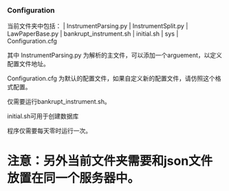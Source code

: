 ### Configuration

当前文件夹中包括：
| InstrumentParsing.py
| InstrumentSplit.py
| LawPaperBase.py
| bankrupt_instrument.sh
| initial.sh
| sys
  | Configuration.cfg

其中 InstrumentParsing.py 为解析的主文件，可以添加一个arguement，以定义配置文件地址。

Configuration.cfg 为默认的配置文件，如果自定义新的配置文件，请仿照这个格式配置。

仅需要运行bankrupt_instrument.sh。

initial.sh可用于创建数据库

程序仅需要每天零时运行一次。

# 注意：另外当前文件夹需要和json文件放置在同一个服务器中。